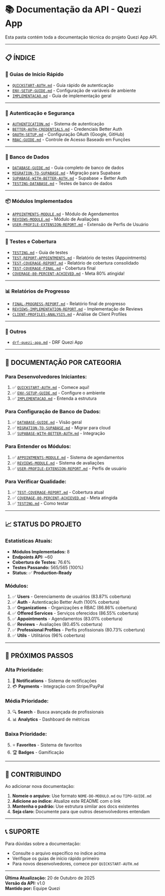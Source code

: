 # 📚 Documentação da API - Quezi App

Esta pasta contém toda a documentação técnica do projeto Quezi App API.

---

## 📋 **ÍNDICE**

### **🚀 Guias de Início Rápido**

- [`QUICKSTART-AUTH.md`](./QUICKSTART-AUTH.md) - Guia rápido de autenticação
- [`ENV-SETUP-GUIDE.md`](./ENV-SETUP-GUIDE.md) - Configuração de variáveis de ambiente
- [`IMPLEMENTACAO.md`](./IMPLEMENTACAO.md) - Guia de implementação geral

---

### **🔐 Autenticação e Segurança**

- [`AUTHENTICATION.md`](./AUTHENTICATION.md) - Sistema de autenticação
- [`BETTER-AUTH-CREDENTIALS.md`](./BETTER-AUTH-CREDENTIALS.md) - Credenciais Better Auth
- [`OAUTH-SETUP.md`](./OAUTH-SETUP.md) - Configuração OAuth (Google, GitHub)
- [`RBAC-GUIDE.md`](./RBAC-GUIDE.md) - Controle de Acesso Baseado em Funções

---

### **💾 Banco de Dados**

- [`DATABASE-GUIDE.md`](./DATABASE-GUIDE.md) - Guia completo de banco de dados
- [`MIGRATION-TO-SUPABASE.md`](./MIGRATION-TO-SUPABASE.md) - Migração para Supabase
- [`SUPABASE-WITH-BETTER-AUTH.md`](./SUPABASE-WITH-BETTER-AUTH.md) - Supabase + Better Auth
- [`TESTING-DATABASE.md`](./TESTING-DATABASE.md) - Testes de banco de dados

---

### **📦 Módulos Implementados**

- [`APPOINTMENTS-MODULE.md`](./APPOINTMENTS-MODULE.md) - Módulo de Agendamentos
- [`REVIEWS-MODULE.md`](./REVIEWS-MODULE.md) - Módulo de Avaliações
- [`USER-PROFILE-EXTENSION-REPORT.md`](./USER-PROFILE-EXTENSION-REPORT.md) - Extensão de Perfis de Usuário

---

### **🧪 Testes e Cobertura**

- [`TESTING.md`](./TESTING.md) - Guia de testes
- [`TEST-REPORT-APPOINTMENTS.md`](./TEST-REPORT-APPOINTMENTS.md) - Relatório de testes (Appointments)
- [`TEST-COVERAGE-REPORT.md`](./TEST-COVERAGE-REPORT.md) - Relatório de cobertura consolidado
- [`TEST-COVERAGE-FINAL.md`](./TEST-COVERAGE-FINAL.md) - Cobertura final
- [`COVERAGE-80-PERCENT-ACHIEVED.md`](./COVERAGE-80-PERCENT-ACHIEVED.md) - Meta 80% atingida!

---

### **📊 Relatórios de Progresso**

- [`FINAL-PROGRESS-REPORT.md`](./FINAL-PROGRESS-REPORT.md) - Relatório final de progresso
- [`REVIEWS-IMPLEMENTATION-REPORT.md`](./REVIEWS-IMPLEMENTATION-REPORT.md) - Implementação de Reviews
- [`CLIENT-PROFILES-ANALYSIS.md`](./CLIENT-PROFILES-ANALYSIS.md) - Análise de Client Profiles

---

### **📝 Outros**

- [`drf-quezi-app.md`](./drf-quezi-app.md) - DRF Quezi App

---

## 🎯 **DOCUMENTAÇÃO POR CATEGORIA**

### **Para Desenvolvedores Iniciantes:**

1. ✅ [`QUICKSTART-AUTH.md`](./QUICKSTART-AUTH.md) - Comece aqui!
2. ✅ [`ENV-SETUP-GUIDE.md`](./ENV-SETUP-GUIDE.md) - Configure o ambiente
3. ✅ [`IMPLEMENTACAO.md`](./IMPLEMENTACAO.md) - Entenda a estrutura

### **Para Configuração de Banco de Dados:**

1. ✅ [`DATABASE-GUIDE.md`](./DATABASE-GUIDE.md) - Visão geral
2. ✅ [`MIGRATION-TO-SUPABASE.md`](./MIGRATION-TO-SUPABASE.md) - Migrar para cloud
3. ✅ [`SUPABASE-WITH-BETTER-AUTH.md`](./SUPABASE-WITH-BETTER-AUTH.md) - Integração

### **Para Entender os Módulos:**

1. ✅ [`APPOINTMENTS-MODULE.md`](./APPOINTMENTS-MODULE.md) - Sistema de agendamentos
2. ✅ [`REVIEWS-MODULE.md`](./REVIEWS-MODULE.md) - Sistema de avaliações
3. ✅ [`USER-PROFILE-EXTENSION-REPORT.md`](./USER-PROFILE-EXTENSION-REPORT.md) - Perfis de usuário

### **Para Verificar Qualidade:**

1. ✅ [`TEST-COVERAGE-REPORT.md`](./TEST-COVERAGE-REPORT.md) - Cobertura atual
2. ✅ [`COVERAGE-80-PERCENT-ACHIEVED.md`](./COVERAGE-80-PERCENT-ACHIEVED.md) - Meta atingida
3. ✅ [`TESTING.md`](./TESTING.md) - Como testar

---

## 📈 **STATUS DO PROJETO**

### **Estatísticas Atuais:**

- **Módulos Implementados:** 8
- **Endpoints API:** ~60
- **Cobertura de Testes:** 76.6%
- **Testes Passando:** 565/565 (100%)
- **Status:** ✅ **Production-Ready**

### **Módulos:**

1. ✅ **Users** - Gerenciamento de usuários (83.87% cobertura)
2. ✅ **Auth** - Autenticação Better Auth (100% cobertura)
3. ✅ **Organizations** - Organizações e RBAC (86.86% cobertura)
4. ✅ **Offered Services** - Serviços oferecidos (86.55% cobertura)
5. ✅ **Appointments** - Agendamentos (83.01% cobertura)
6. ✅ **Reviews** - Avaliações (80.45% cobertura)
7. ✅ **Professional Profiles** - Perfis profissionais (80.73% cobertura)
8. ✅ **Utils** - Utilitários (96% cobertura)

---

## 🚀 **PRÓXIMOS PASSOS**

### **Alta Prioridade:**

1. 🔔 **Notifications** - Sistema de notificações
2. 💳 **Payments** - Integração com Stripe/PayPal

### **Média Prioridade:**

3. 🔍 **Search** - Busca avançada de profissionais
4. 📊 **Analytics** - Dashboard de métricas

### **Baixa Prioridade:**

5. ⭐ **Favorites** - Sistema de favoritos
6. 🏆 **Badges** - Gamificação

---

## 🤝 **CONTRIBUINDO**

Ao adicionar nova documentação:

1. **Nomeie o arquivo:** Use formato `NOME-DO-MODULO.md` ou `TIPO-GUIDE.md`
2. **Adicione ao índice:** Atualize este README com o link
3. **Mantenha o padrão:** Use estrutura similar aos docs existentes
4. **Seja claro:** Documente para que outros desenvolvedores entendam

---

## 📞 **SUPORTE**

Para dúvidas sobre a documentação:

- Consulte o arquivo específico no índice acima
- Verifique os guias de início rápido primeiro
- Para novos desenvolvedores, comece por `QUICKSTART-AUTH.md`

---

**Última Atualização:** 20 de Outubro de 2025  
**Versão da API:** v1.0  
**Mantido por:** Equipe Quezi
